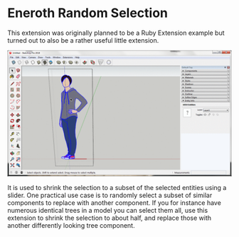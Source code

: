 # Eneroth Random Selection

This extension was originally planned to be a Ruby Extension example but turned out to also be a rather useful little extension.

![](Screenshot.gif)

It is used to shrink the selection to a subset of the selected entities using a slider. One practical use case is to randomly select a subset of similar components to replace with another component. If you for instance have numerous identical trees in a model you can select them all, use this extension to shrink the selection to about half, and replace those with another differently looking tree component.
